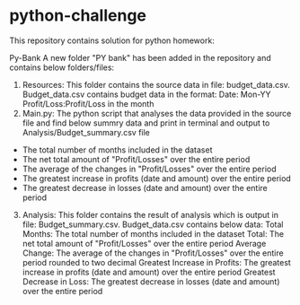 # python-challenge
This repository contains solution for python homework:

Py-Bank
A new folder "PY bank" has been added in the repository and contains below folders/files:
1) Resources: This folder contains the source data in file: budget_data.csv.
Budget_data.csv contains budget data in the format:
  Date: Mon-YY
  Profit/Loss:Profit/Loss in the month
2) Main.py: The python script that analyses the data provided in the source file and find below summry data and print in terminal and output to Analysis/Budget_summary.csv file
  * The total number of months included in the dataset
  * The net total amount of "Profit/Losses" over the entire period
  * The average of the changes in "Profit/Losses" over the entire period
  * The greatest increase in profits (date and amount) over the entire period
  * The greatest decrease in losses (date and amount) over the entire period
3) Analysis: This folder contains the result of analysis which is output in file: Budget_summary.csv.
Budget_data.csv contains below data:
  Total Months: The total number of months included in the dataset
  Total: The net total amount of "Profit/Losses" over the entire period
  Average  Change: The average of the changes in "Profit/Losses" over the entire period rounded to two decimal
  Greatest Increase in Profits: The greatest increase in profits (date and amount) over the entire period
  Greatest Decrease in Loss: The greatest decrease in losses (date and amount) over the entire period
